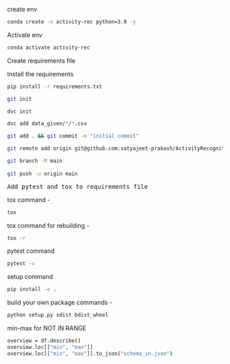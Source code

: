 create env

```bash
conda create -n activity-rec python=3.9 -y
```

Activate env
```bash
conda activate activity-rec
```

Create requirements file

Install the requirements
```bash
pip install -r requirements.txt
```

```bash
git init

dvc init

dvc add data_given/*/*.csv

git add . && git commit -m "initial commit"

git remote add origin git@github.com:satyajeet-prakash/ActivityRecognition-LogisticRegression.git

git branch -M main
 
git push -u origin main

```

<pre>Add pytest and tox to requirements file</pre>

tox command - 
```bash
tox
```

tox command for rebuilding -
```bash
tox -r
```

pytest command
```bash
pytest -v
```

setup command
```bash
pip install -e .
```

build your own package commands -
```bash
python setup.py sdist bdist_wheel
```

min-max for NOT IN RANGE
```bash
overview = df.describe()
overview.loc[["min", "max"]]
overview.loc[["min", "max"]].to_json("schema_in.json")
```